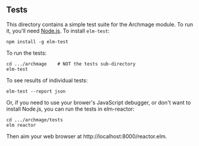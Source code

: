 ## Tests

This directory contains a simple test suite for the Archmage module. To run it, you'll need [Node.js](https://nodejs.org/en/). To install `elm-test`:

```
npm install -g elm-test
```

To run the tests:

```
cd .../archmage    # NOT the tests sub-directory
elm-test
```

To see results of individual tests:

```
elm-test --report json
```

Or, if you need to use your brower's JavaScript debugger, or don't want to install Node.js, you can run the tests in elm-reactor:

    cd .../archmage/tests
    elm reactor

Then aim your web browser at http://localhost:8000/reactor.elm.
